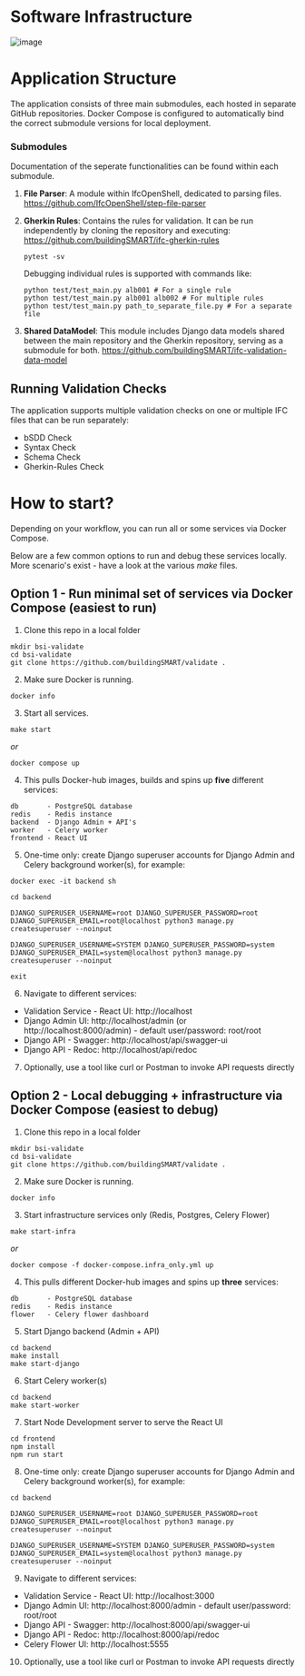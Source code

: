 # Software Infrastructure

![image](https://github.com/buildingSMART/validate/assets/155643707/5286c847-cf2a-478a-8940-fcdbd6fffeea)


# Application Structure

The application consists of three main submodules, each hosted in separate GitHub repositories. Docker Compose is configured to automatically bind the correct submodule versions for local deployment.

### Submodules

Documentation of the seperate functionalities can be found within each submodule.

1. **File Parser**: A module within IfcOpenShell, dedicated to parsing files. https://github.com/IfcOpenShell/step-file-parser
2. **Gherkin Rules**: Contains the rules for validation. It can be run independently by cloning the repository and executing:
https://github.com/buildingSMART/ifc-gherkin-rules

   ```
   pytest -sv
   ```

   Debugging individual rules is supported with commands like:

   ``````
   python test/test_main.py alb001 # For a single rule
   python test/test_main.py alb001 alb002 # For multiple rules
   python test/test_main.py path_to_separate_file.py # For a separate file
   ``````

3. **Shared DataModel**: This module includes Django data models shared between the main repository and the Gherkin repository, serving as a submodule for both.
https://github.com/buildingSMART/ifc-validation-data-model

## Running Validation Checks

The application supports multiple validation checks on one or multiple IFC files that can be run separately:

- bSDD Check
- Syntax Check
- Schema Check
- Gherkin-Rules Check

# How to start?

Depending on your workflow, you can run all or some services via Docker Compose.

Below are a few common options to run and debug these services locally.
More scenario's exist - have a look at the various *make* files.

## Option 1 - Run minimal set of services via Docker Compose (easiest to run)

1. Clone this repo in a local folder

```shell
mkdir bsi-validate
cd bsi-validate
git clone https://github.com/buildingSMART/validate .
```

2. Make sure Docker is running.

```shell
docker info
```

3. Start all services.

```shell
make start
```
_or_ 
```
docker compose up
```

4. This pulls Docker-hub images, builds and spins up **five** different services:

```
db       - PostgreSQL database
redis    - Redis instance
backend  - Django Admin + API's
worker   - Celery worker
frontend - React UI
```

5. One-time only: create Django superuser accounts for Django Admin and Celery background worker(s), for example:

```shell
docker exec -it backend sh

cd backend

DJANGO_SUPERUSER_USERNAME=root DJANGO_SUPERUSER_PASSWORD=root DJANGO_SUPERUSER_EMAIL=root@localhost python3 manage.py createsuperuser --noinput

DJANGO_SUPERUSER_USERNAME=SYSTEM DJANGO_SUPERUSER_PASSWORD=system DJANGO_SUPERUSER_EMAIL=system@localhost python3 manage.py createsuperuser --noinput

exit
```

6. Navigate to different services:

- Validation Service - React UI: http://localhost
- Django Admin UI: http://localhost/admin (or http://localhost:8000/admin) - default user/password: root/root
- Django API - Swagger: http://localhost/api/swagger-ui
- Django API - Redoc: http://localhost/api/redoc

7. Optionally, use a tool like curl or Postman to invoke API requests directly

## Option 2 - Local debugging + infrastructure via Docker Compose (easiest to debug)

1. Clone this repo in a local folder

```shell
mkdir bsi-validate
cd bsi-validate
git clone https://github.com/buildingSMART/validate .
```

2. Make sure Docker is running.

```shell
docker info
```

3. Start infrastructure services only (Redis, Postgres, Celery Flower)

```shell
make start-infra
```
_or_
```
docker compose -f docker-compose.infra_only.yml up
```


4. This pulls different Docker-hub images and spins up **three** services:

```
db       - PostgreSQL database
redis    - Redis instance
flower   - Celery flower dashboard
```

5. Start Django backend (Admin + API)

```shell
cd backend
make install
make start-django
```

6. Start Celery worker(s)

```shell
cd backend
make start-worker
```

7. Start Node Development server to serve the React UI

```shell
cd frontend
npm install
npm run start
```

8. One-time only: create Django superuser accounts for Django Admin and Celery background worker(s), for example:

```shell
cd backend

DJANGO_SUPERUSER_USERNAME=root DJANGO_SUPERUSER_PASSWORD=root DJANGO_SUPERUSER_EMAIL=root@localhost python3 manage.py createsuperuser --noinput

DJANGO_SUPERUSER_USERNAME=SYSTEM DJANGO_SUPERUSER_PASSWORD=system DJANGO_SUPERUSER_EMAIL=system@localhost python3 manage.py createsuperuser --noinput
```

9. Navigate to different services:

- Validation Service - React UI: http://localhost:3000
- Django Admin UI: http://localhost:8000/admin - default user/password: root/root
- Django API - Swagger: http://localhost:8000/api/swagger-ui
- Django API - Redoc: http://localhost:8000/api/redoc
- Celery Flower UI: http://localhost:5555

10. Optionally, use a tool like curl or Postman to invoke API requests directly
